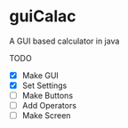 # guiCalac
A GUI based calculator in java

TODO
 - [x] Make GUI
 - [x] Set Settings
 - [ ] Make Buttons
 - [ ] Add Operators
 - [ ] Make Screen
